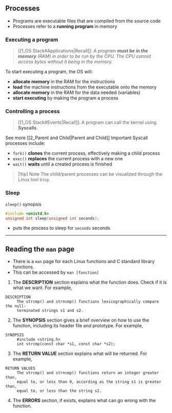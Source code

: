 

## Processes
- Programs are executable files that are compiled from the source code
- Processes refer to a **running program** in memory

### Executing a program
> [[1_OS Stack#Applications|Recall]]: *A program **must be in the memory** (RAM) in order to be run by the CPU. The CPU cannot access bytes without it being in the memory.*

To start executing a program, the OS will:
- **allocate memory** in the RAM for the instructions
- **load** the machine instructions from the executable onto the memory
- **allocate memory** in the RAM for the data needed (variables)
- **start executing** by making the program a process

### Controlling a process
> [[1_OS Stack#Events|Recall]]: A program can call the kernel using **Syscalls**.

See more [[2_Parent and Child|Parent and Child]]
Important Syscall processes include:
- `fork()` **clones** the current process, effectively making a child process
- `exec()` **replaces** the current process with a new one
- `wait()` **waits** until a created process is finished

> [!tip] Note
> The child/parent processes can be visualized through the Linux tool `btop`.

### Sleep
`sleep()` synopsis
```c
#include <unistd.h>
unsigned int sleep(unsigned int seconds);
```
- puts the process to sleep for `seconds` seconds


---
## Reading the `man` page
- There is a `man` page for each Linux functions and C standard library functions. 
- This can be accessed by `man [function]`

1. The **DESCRIPTION** section explains what the function does. Check if it is what we want. For example,

```
DESCRIPTION
     The strcmp() and strncmp() functions lexicographically compare the null-
     terminated strings s1 and s2.
```

2. The **SYNOPSIS** section gives a brief overview on how to use the function, including its header file and prototype.  For example,

```
SYNOPSIS
     #include <string.h>
     int strcmp(const char *s1, const char *s2);
```

3. The **RETURN VALUE** section explains what will be returned. For example,

```
RETURN VALUES
     The strcmp() and strncmp() functions return an integer greater than,
     equal to, or less than 0, according as the string s1 is greater than,
     equal to, or less than the string s2.
```

4. The **ERRORS** section, if exists, explains what can go wrong with the function.

